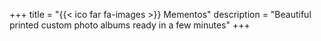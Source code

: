 +++
title = "{{< ico far fa-images >}} Mementos"
description = "Beautiful printed custom photo albums ready in a few minutes"
+++
